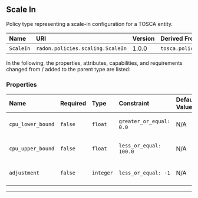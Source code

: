 ## Scale In

Policy type representing a scale-in configuration for a TOSCA entity.

| Name | URI | Version | Derived From |
|:---- |:--- |:------- |:------------ |
| `ScaleIn` | `radon.policies.scaling.ScaleIn` | 1.0.0 | `tosca.policies.Scaling` |

In the following, the properties, attributes, capabilities, and requirements changed from / added to the parent type are listed:

### Properties

| Name | Required | Type | Constraint | Default Value | Description |
|:---- |:-------- |:---- |:---------- |:------------- |:----------- |
| `cpu_lower_bound` | `false` | `float` | `greater_or_equal: 0.0` | N/A | The lower bound for the CPU |
| `cpu_upper_bound` | `false` | `float` | `less_or_equal: 100.0` | N/A | The upper bound for the CPU |
| `adjustment` | `false` | `integer` | `less_or_equal: -1` | N/A | The amount by which to scale |

---